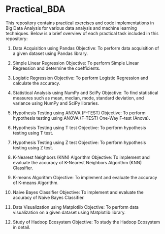 # Practical_BDA

This repository contains practical exercises and code implementations in Big Data Analysis for various data analysis and machine learning techniques. Below is a brief overview of each practical task included in this repository:

1. Data Acquisition using Pandas
Objective: To perform data acquisition of a given dataset using Pandas library.

2. Simple Linear Regression
Objective: To perform Simple Linear Regression and determine the coefficients.

3. Logistic Regression
Objective: To perform Logistic Regression and calculate the accuracy.

4. Statistical Analysis using NumPy and SciPy
Objective: To find statistical measures such as mean, median, mode, standard deviation, and variance using NumPy and SciPy libraries.

5. Hypothesis Testing using ANOVA (F-TEST)
Objective: To perform hypothesis testing using ANOVA (F-TEST) One-Way F-test (Anova).

6. Hypothesis Testing using T test
Objective: To perform hypothesis testing using T test.

7. Hypothesis Testing using Z test
Objective: To perform hypothesis testing using Z test.

8. K-Nearest Neighbors (KNN) Algorithm
Objective: To implement and evaluate the accuracy of K-Nearest Neighbors Algorithm (KNN) Classifier.

9. K-means Algorithm
Objective: To implement and evaluate the accuracy of K-means Algorithm.

10. Naive Bayes Classifier
Objective: To implement and evaluate the accuracy of Naive Bayes Classifier.

11. Data Visualization using Matplotlib
Objective: To perform data visualization on a given dataset using Matplotlib library.

12. Study of Hadoop Ecosystem
Objective: To study the Hadoop Ecosystem in detail.


